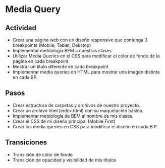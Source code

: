 # Media Query

## Actividad
- Crear una página web con un diseño responsive que contenga 3 breakpoints (Mobile, Tablet, Dekstop)
- Implementar metdología BEM a nuestras clases
- Utilizar Media Queries en el CSS para modificar el color de fondo de la página en cada breakpoint
- Mostrar un título diferente en cada breakpoint
- Implementar media queries en HTML para mostrar una imagen distinta en cada BP.

## Pasos
- Crear estructura de carpetas y archivos de nuestro proyecto.
- Crear un archivo html (index.html) con su maquetación básica.
- Implementar metdología de BEM al nombre de mis clases.
- Crear el CSS de mi diseño principal (Mobile First)
- Crear los media queries en CSS para modificar el diseño en cada B.P.

## Transiciones
- Transición de color de fondo
- Transición de opacidad y visibilidad de mis títulos